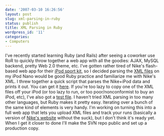 ```yaml
---
date: '2007-03-10 16:26:56'
layout: post
slug: xml-parsing-in-ruby
status: publish
title: XML Parsing in Ruby
wordpress_id: '11'
categories:
- Computers
---
```


I've recently started learning Ruby (and Rails) after seeing a coworker use RoR to quickly throw together a web app with all the goodies: AJAX, MySQL backend, pretty Web 2.0 theme, etc. I've gotten rather tired of Nike's flash-based web app for their [iPod sport kit](http://www.apple.com/ipod/nike/), so I decided parsing the [XML files](http://blog.mattmecham.com/archives/2006/09/ipod_training_data_under_the_h_1.html) on my iPod Nano would be good Ruby practice and familiarize me with Nike's XML. I threw together a quick script that parses the Nike+iPod data and prints it out. You can get it [here](/code/nike_xml/nike_xml_parse.rb). If you're too lazy to copy one of the XML files off your iPod (or too lazy to run, or too poor/nonconformist to buy an iPod, etc), I've also got a [test file](/code/nike_xml/2006-12-15%2015%3b12%3b28.xml). I haven't tried XML parsing in too many other languages, but Ruby makes it pretty easy. Iterating over a bunch of the same kind of elements is very handy. I'm working on turning this into a full web app that lets you upload XML files and track your runs (basically a version of [Nike's website](http://www.nike.com/nikeplus/) without the suck), but I don't think it's ready yet. When I get it closer to  done  I'll make the SVN repo public and set up a production copy.
